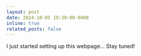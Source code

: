```yaml
---
layout: post
date: 2024-10-05 19:30:00-0400
inline: true
related_posts: false
---
```


I just started setting up this webpage... Stay tuned!